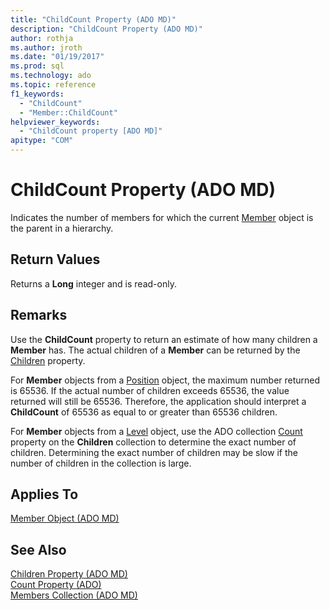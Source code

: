 ```yaml
---
title: "ChildCount Property (ADO MD)"
description: "ChildCount Property (ADO MD)"
author: rothja
ms.author: jroth
ms.date: "01/19/2017"
ms.prod: sql
ms.technology: ado
ms.topic: reference
f1_keywords:
  - "ChildCount"
  - "Member::ChildCount"
helpviewer_keywords:
  - "ChildCount property [ADO MD]"
apitype: "COM"
---
```

# ChildCount Property (ADO MD)
Indicates the number of members for which the current [Member](./member-object-ado-md.md) object is the parent in a hierarchy.  
  
## Return Values  
 Returns a **Long** integer and is read-only.  
  
## Remarks  
 Use the **ChildCount** property to return an estimate of how many children a **Member** has. The actual children of a **Member** can be returned by the [Children](./children-property-ado-md.md) property.  
  
 For **Member** objects from a [Position](./position-object-ado-md.md) object, the maximum number returned is 65536. If the actual number of children exceeds 65536, the value returned will still be 65536. Therefore, the application should interpret a **ChildCount** of 65536 as equal to or greater than 65536 children.  
  
 For **Member** objects from a [Level](./level-object-ado-md.md) object, use the ADO collection [Count](../ado-api/count-property-ado.md) property on the **Children** collection to determine the exact number of children. Determining the exact number of children may be slow if the number of children in the collection is large.  
  
## Applies To  
 [Member Object (ADO MD)](./member-object-ado-md.md)  
  
## See Also  
 [Children Property (ADO MD)](./children-property-ado-md.md)   
 [Count Property (ADO)](../ado-api/count-property-ado.md)   
 [Members Collection (ADO MD)](./members-collection-ado-md.md)